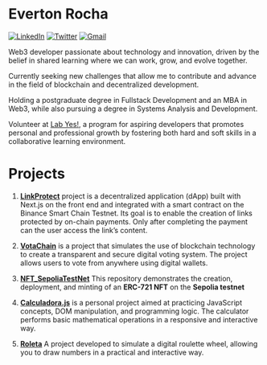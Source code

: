 <h1>Everton Rocha</h1> 

[![LinkedIn](https://img.shields.io/badge/LinkedIn-0077B5?style=for-the-badge&logo=linkedin&logoColor=white)](https://www.linkedin.com/in/rochaevertondevbr)
[![Twitter](https://img.shields.io/badge/Twitter-black?style=for-the-badge&logo=x&logoColor=white)](https://twitter.com/elrochadev)
[![Gmail](https://img.shields.io/badge/Gmail-D14836?style=for-the-badge&logo=gmail&logoColor=white)](mailto:rochaevertondev@gmail.com)

Web3 developer passionate about technology and innovation, driven by the belief in shared learning where we can work, grow, and evolve together.<br>

Currently seeking new challenges that allow me to contribute and advance in the field of blockchain and decentralized development.  

Holding a postgraduate degree in Fullstack Development and an MBA in Web3, while also pursuing a degree in Systems Analysis and Development.  

Volunteer at [Lab Yes!](https://www.lab-yes.com/), a program for aspiring developers that promotes personal and professional growth by fostering both hard and soft skills in a collaborative learning environment.


<h1>Projects</h1>

1. **<a class="badge-base__link LI-simple-link" href="https://linkprotect-lime.vercel.app/">LinkProtect</a>** project is a decentralized application (dApp) built with Next.js on the front end and integrated with a smart contract on the Binance Smart Chain Testnet. Its goal is to enable the creation of links protected by on-chain payments. Only after completing the payment can the user access the link’s content.

2. **<a class="badge-base__link LI-simple-link" href="https://github.com/RochaEverton/votachain">VotaChain</a>** is a project that simulates the use of blockchain technology to create a transparent and secure digital voting system. The project allows users to vote from anywhere using digital wallets.

3. **<a class="badge-base__link LI-simple-link" href="https://github.com/RochaEverton/NFT_SepoliaTestNet">NFT_SepoliaTestNet</a>** This repository demonstrates the creation, deployment, and minting of an **ERC-721 NFT** on the **Sepolia testnet**

4. **<a class="badge-base__link LI-simple-link" href="https://github.com/RochaEverton/calculadora.js">Calculadora.js</a>** is a personal project aimed at practicing JavaScript concepts, DOM manipulation, and programming logic. The calculator performs basic mathematical operations in a responsive and interactive way.

5. **<a class="badge-base__link LI-simple-link" href="https://github.com/RochaEverton/Roleta">Roleta</a>** A project developed to simulate a digital roulette wheel, allowing you to draw numbers in a practical and interactive way.


